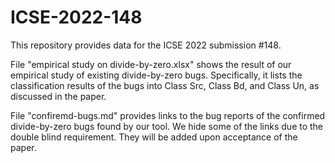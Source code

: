 # ICSE-2022-148
This repository provides data for the ICSE 2022 submission #148.

File "empirical study on divide-by-zero.xlsx" shows the result of our empirical study of
existing divide-by-zero bugs. Specifically, it lists the classification results of the bugs
into Class Src, Class Bd, and Class Un, as discussed in the paper.

File "confiremd-bugs.md" provides links to the bug reports of the confirmed divide-by-zero bugs 
found by our tool. We hide some of the links due to the double blind requirement. They will be 
added upon acceptance of the paper.
